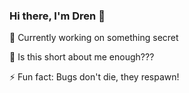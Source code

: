 ### Hi there, I'm Dren 👋


🔭 Currently working on something secret

🤔 Is this short about me enough???

⚡ Fun fact: Bugs don't die, they respawn!

